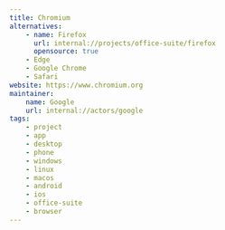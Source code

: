 ```yaml
---
title: Chromium
alternatives:
    - name: Firefox
      url: internal://projects/office-suite/firefox
      opensource: true
    - Edge
    - Google Chrome
    - Safari
website: https://www.chromium.org
maintainer:
    name: Google
    url: internal://actors/google
tags:
    - project
    - app
    - desktop
    - phone
    - windows
    - linux
    - macos
    - android
    - ios
    - office-suite
    - browser
---
```

